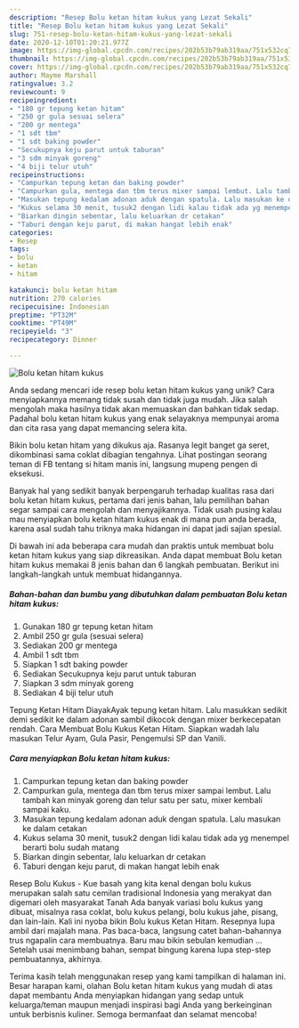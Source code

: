 ```yaml
---
description: "Resep Bolu ketan hitam kukus yang Lezat Sekali"
title: "Resep Bolu ketan hitam kukus yang Lezat Sekali"
slug: 751-resep-bolu-ketan-hitam-kukus-yang-lezat-sekali
date: 2020-12-10T01:20:21.977Z
image: https://img-global.cpcdn.com/recipes/202b53b79ab319aa/751x532cq70/bolu-ketan-hitam-kukus-foto-resep-utama.jpg
thumbnail: https://img-global.cpcdn.com/recipes/202b53b79ab319aa/751x532cq70/bolu-ketan-hitam-kukus-foto-resep-utama.jpg
cover: https://img-global.cpcdn.com/recipes/202b53b79ab319aa/751x532cq70/bolu-ketan-hitam-kukus-foto-resep-utama.jpg
author: Mayme Marshall
ratingvalue: 3.2
reviewcount: 9
recipeingredient:
- "180 gr tepung ketan hitam"
- "250 gr gula sesuai selera"
- "200 gr mentega"
- "1 sdt tbm"
- "1 sdt baking powder"
- "Secukupnya keju parut untuk taburan"
- "3 sdm minyak goreng"
- "4 biji telur utuh"
recipeinstructions:
- "Campurkan tepung ketan dan baking powder"
- "Campurkan gula, mentega dan tbm terus mixer sampai lembut. Lalu tambah kan minyak goreng dan telur satu per satu, mixer kembali sampai kaku."
- "Masukan tepung kedalam adonan aduk dengan spatula. Lalu masukan ke dalam cetakan"
- "Kukus selama 30 menit, tusuk2 dengan lidi kalau tidak ada yg menempel berarti bolu sudah matang"
- "Biarkan dingin sebentar, lalu keluarkan dr cetakan"
- "Taburi dengan keju parut, di makan hangat lebih enak"
categories:
- Resep
tags:
- bolu
- ketan
- hitam

katakunci: bolu ketan hitam 
nutrition: 270 calories
recipecuisine: Indonesian
preptime: "PT32M"
cooktime: "PT49M"
recipeyield: "3"
recipecategory: Dinner

---
```



![Bolu ketan hitam kukus](https://img-global.cpcdn.com/recipes/202b53b79ab319aa/751x532cq70/bolu-ketan-hitam-kukus-foto-resep-utama.jpg)

Anda sedang mencari ide resep bolu ketan hitam kukus yang unik? Cara menyiapkannya memang tidak susah dan tidak juga mudah. Jika salah mengolah maka hasilnya tidak akan memuaskan dan bahkan tidak sedap. Padahal bolu ketan hitam kukus yang enak selayaknya mempunyai aroma dan cita rasa yang dapat memancing selera kita.

Bikin bolu ketan hitam yang dikukus aja. Rasanya legit banget ga seret, dikombinasi sama coklat dibagian tengahnya. Lihat postingan seorang teman di FB tentang si hitam manis ini, langsung mupeng pengen di eksekusi.

Banyak hal yang sedikit banyak berpengaruh terhadap kualitas rasa dari bolu ketan hitam kukus, pertama dari jenis bahan, lalu pemilihan bahan segar sampai cara mengolah dan menyajikannya. Tidak usah pusing kalau mau menyiapkan bolu ketan hitam kukus enak di mana pun anda berada, karena asal sudah tahu triknya maka hidangan ini dapat jadi sajian spesial.


Di bawah ini ada beberapa cara mudah dan praktis untuk membuat bolu ketan hitam kukus yang siap dikreasikan. Anda dapat membuat Bolu ketan hitam kukus memakai 8 jenis bahan dan 6 langkah pembuatan. Berikut ini langkah-langkah untuk membuat hidangannya.

<!--inarticleads1-->

##### Bahan-bahan dan bumbu yang dibutuhkan dalam pembuatan Bolu ketan hitam kukus:

1. Gunakan 180 gr tepung ketan hitam
1. Ambil 250 gr gula (sesuai selera)
1. Sediakan 200 gr mentega
1. Ambil 1 sdt tbm
1. Siapkan 1 sdt baking powder
1. Sediakan Secukupnya keju parut untuk taburan
1. Siapkan 3 sdm minyak goreng
1. Sediakan 4 biji telur utuh


Tepung Ketan Hitam DiayakAyak tepung ketan hitam. Lalu masukkan sedikit demi sedikit ke dalam adonan sambil dikocok dengan mixer berkecepatan rendah. Cara Membuat Bolu Kukus Ketan Hitam. Siapkan wadah lalu masukan Telur Ayam, Gula Pasir, Pengemulsi SP dan Vanili. 

<!--inarticleads2-->

##### Cara menyiapkan Bolu ketan hitam kukus:

1. Campurkan tepung ketan dan baking powder
1. Campurkan gula, mentega dan tbm terus mixer sampai lembut. Lalu tambah kan minyak goreng dan telur satu per satu, mixer kembali sampai kaku.
1. Masukan tepung kedalam adonan aduk dengan spatula. Lalu masukan ke dalam cetakan
1. Kukus selama 30 menit, tusuk2 dengan lidi kalau tidak ada yg menempel berarti bolu sudah matang
1. Biarkan dingin sebentar, lalu keluarkan dr cetakan
1. Taburi dengan keju parut, di makan hangat lebih enak


Resep Bolu Kukus - Kue basah yang kita kenal dengan bolu kukus merupakan salah satu cemilan tradisional Indonesia yang merakyat dan digemari oleh masyarakat Tanah Ada banyak variasi bolu kukus yang dibuat, misalnya rasa coklat, bolu kukus pelangi, bolu kukus jahe, pisang, dan lain-lain. Kali ini nyoba bikin Bolu kukus Ketan Hitam. Resepnya lupa ambil dari majalah mana. Pas baca-baca, langsung catet bahan-bahannya trus ngapalin cara membuatnya. Baru mau bikin sebulan kemudian … Setelah usai menimbang bahan, sempat bingung karena lupa step-step pembuatannya, akhirnya. 

Terima kasih telah menggunakan resep yang kami tampilkan di halaman ini. Besar harapan kami, olahan Bolu ketan hitam kukus yang mudah di atas dapat membantu Anda menyiapkan hidangan yang sedap untuk keluarga/teman maupun menjadi inspirasi bagi Anda yang berkeinginan untuk berbisnis kuliner. Semoga bermanfaat dan selamat mencoba!
